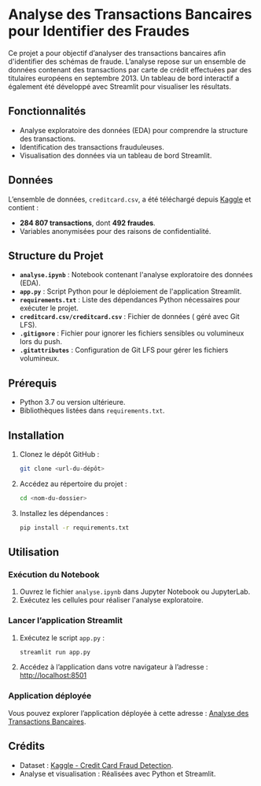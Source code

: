 # Analyse des Transactions Bancaires pour Identifier des Fraudes

Ce projet a pour objectif d’analyser des transactions bancaires afin d'identifier des schémas de fraude. L’analyse repose sur un ensemble de données contenant des transactions par carte de crédit effectuées par des titulaires européens en septembre 2013. Un tableau de bord interactif a également été développé avec Streamlit pour visualiser les résultats.

## Fonctionnalités
- Analyse exploratoire des données (EDA) pour comprendre la structure des transactions.
- Identification des transactions frauduleuses.
- Visualisation des données via un tableau de bord Streamlit.

## Données
L’ensemble de données, `creditcard.csv`, a été téléchargé depuis [Kaggle](https://www.kaggle.com/) et contient :
- **284 807 transactions**, dont **492 fraudes**.
- Variables anonymisées pour des raisons de confidentialité.

## Structure du Projet
- **`analyse.ipynb`** : Notebook contenant l'analyse exploratoire des données (EDA).
- **`app.py`** : Script Python pour le déploiement de l'application Streamlit.
- **`requirements.txt`** : Liste des dépendances Python nécessaires pour exécuter le projet.
- **`creditcard.csv/creditcard.csv`** : Fichier de données ( géré avec Git LFS).
- **`.gitignore`** : Fichier pour ignorer les fichiers sensibles ou volumineux lors du push.
- **`.gitattributes`** : Configuration de Git LFS pour gérer les fichiers volumineux.

## Prérequis
- Python 3.7 ou version ultérieure.
- Bibliothèques listées dans `requirements.txt`.

## Installation
1. Clonez le dépôt GitHub :
   ```bash
   git clone <url-du-dépôt>
   ```
2. Accédez au répertoire du projet :
   ```bash
   cd <nom-du-dossier>
   ```
3. Installez les dépendances :
   ```bash
   pip install -r requirements.txt
   ```

## Utilisation
### Exécution du Notebook
1. Ouvrez le fichier `analyse.ipynb` dans Jupyter Notebook ou JupyterLab.
2. Exécutez les cellules pour réaliser l'analyse exploratoire.

### Lancer l’application Streamlit
1. Exécutez le script `app.py` :
   ```bash
   streamlit run app.py
   ```
2. Accédez à l’application dans votre navigateur à l’adresse :
   [http://localhost:8501](http://localhost:8501)

### Application déployée
Vous pouvez explorer l’application déployée à cette adresse : [Analyse des Transactions Bancaires](https://analysetransactionbancaire.streamlit.app/).

## Crédits
- Dataset : [Kaggle - Credit Card Fraud Detection](https://www.kaggle.com/datasets/mlg-ulb/creditcardfraud).
- Analyse et visualisation : Réalisées avec Python et Streamlit.


